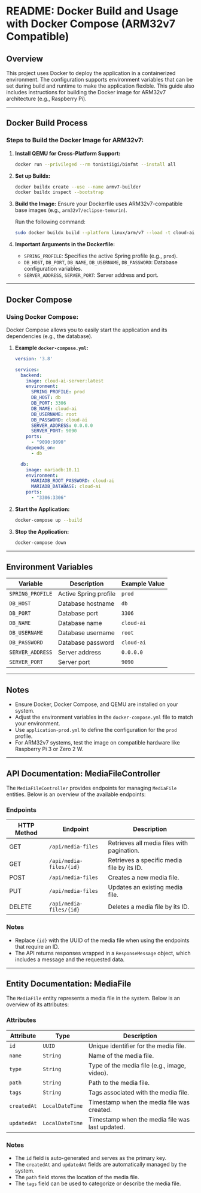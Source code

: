 # README: Docker Build and Usage with Docker Compose (ARM32v7 Compatible)

## Overview
This project uses Docker to deploy the application in a containerized environment. The configuration supports environment variables that can be set during build and runtime to make the application flexible. This guide also includes instructions for building the Docker image for ARM32v7 architecture (e.g., Raspberry Pi).

---

## Docker Build Process

### Steps to Build the Docker Image for ARM32v7:

1. **Install QEMU for Cross-Platform Support:**
   ```bash
   docker run --privileged --rm tonistiigi/binfmt --install all
   ```

2. **Set up Buildx:**
   ```bash
   docker buildx create --use --name armv7-builder
   docker buildx inspect --bootstrap
   ```

3. **Build the Image:**
   Ensure your Dockerfile uses ARM32v7-compatible base images (e.g., `arm32v7/eclipse-temurin`).

   Run the following command:
   ```bash
   sudo docker buildx build --platform linux/arm/v7 --load -t cloud-ai-server:latest -f Dockerfile.server .
   ```

4. **Important Arguments in the Dockerfile:**
   - `SPRING_PROFILE`: Specifies the active Spring profile (e.g., `prod`).
   - `DB_HOST`, `DB_PORT`, `DB_NAME`, `DB_USERNAME`, `DB_PASSWORD`: Database configuration variables.
   - `SERVER_ADDRESS`, `SERVER_PORT`: Server address and port.

---

## Docker Compose

### Using Docker Compose:
Docker Compose allows you to easily start the application and its dependencies (e.g., the database).

1. **Example `docker-compose.yml`:**
   ```yaml
   version: '3.8'

   services:
     backend:
       image: cloud-ai-server:latest
       environment:
         SPRING_PROFILE: prod
         DB_HOST: db
         DB_PORT: 3306
         DB_NAME: cloud-ai
         DB_USERNAME: root
         DB_PASSWORD: cloud-ai
         SERVER_ADDRESS: 0.0.0.0
         SERVER_PORT: 9090
       ports:
         - "9090:9090"
       depends_on:
         - db

     db:
       image: mariadb:10.11
       environment:
         MARIADB_ROOT_PASSWORD: cloud-ai
         MARIADB_DATABASE: cloud-ai
       ports:
         - "3306:3306"
   ```

2. **Start the Application:**
   ```bash
   docker-compose up --build
   ```

3. **Stop the Application:**
   ```bash
   docker-compose down
   ```

---

## Environment Variables

| Variable         | Description                          | Example Value      |
|------------------|--------------------------------------|--------------------|
| `SPRING_PROFILE` | Active Spring profile               | `prod`             |
| `DB_HOST`        | Database hostname                   | `db`               |
| `DB_PORT`        | Database port                       | `3306`             |
| `DB_NAME`        | Database name                       | `cloud-ai`         |
| `DB_USERNAME`    | Database username                   | `root`             |
| `DB_PASSWORD`    | Database password                   | `cloud-ai`         |
| `SERVER_ADDRESS` | Server address                      | `0.0.0.0`          |
| `SERVER_PORT`    | Server port                         | `9090`             |

---

## Notes
- Ensure Docker, Docker Compose, and QEMU are installed on your system.
- Adjust the environment variables in the `docker-compose.yml` file to match your environment.
- Use `application-prod.yml` to define the configuration for the `prod` profile.
- For ARM32v7 systems, test the image on compatible hardware like Raspberry Pi 3 or Zero 2 W.

---

## API Documentation: MediaFileController

The `MediaFileController` provides endpoints for managing `MediaFile` entities. Below is an overview of the available endpoints:

### Endpoints

| HTTP Method | Endpoint                | Description                                |
|-------------|-------------------------|--------------------------------------------|
| GET         | `/api/media-files`      | Retrieves all media files with pagination. |
| GET         | `/api/media-files/{id}` | Retrieves a specific media file by its ID. |
| POST        | `/api/media-files`      | Creates a new media file.                  |
| PUT         | `/api/media-files`      | Updates an existing media file.            |
| DELETE      | `/api/media-files/{id}` | Deletes a media file by its ID.            |

### Notes
- Replace `{id}` with the UUID of the media file when using the endpoints that require an ID.
- The API returns responses wrapped in a `ResponseMessage` object, which includes a message and the requested data.

---

## Entity Documentation: MediaFile

The `MediaFile` entity represents a media file in the system. Below is an overview of its attributes:

### Attributes

| Attribute   | Type            | Description                                 |
|-------------|-----------------|---------------------------------------------|
| `id`        | `UUID`          | Unique identifier for the media file.       |
| `name`      | `String`        | Name of the media file.                     |
| `type`      | `String`        | Type of the media file (e.g., image, video).|
| `path`      | `String`        | Path to the media file.                     |
| `tags`      | `String`        | Tags associated with the media file.        |
| `createdAt` | `LocalDateTime` | Timestamp when the media file was created.  |
| `updatedAt` | `LocalDateTime` | Timestamp when the media file was last updated. |

### Notes
- The `id` field is auto-generated and serves as the primary key.
- The `createdAt` and `updatedAt` fields are automatically managed by the system.
- The `path` field stores the location of the media file.
- The `tags` field can be used to categorize or describe the media file.
